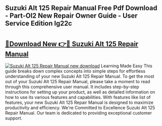 ## Suzuki Alt 125 Repair Manual Free Pdf Download - Part-Ol2 New Repair Owner Guide - User Service Edition Ig22c

# <h2><a href="http://bc55927.oget.top/?id=Suzuki+Alt+125+Repair+Manual">🔗Download New 👉🔴 Suzuki Alt 125 Repair Manual</a></h2>

[![Suzuki Alt 125 Repair Manual new download](https://i.imgur.com/5g1atiW.png)](http://bc55927.oget.top/?id=Suzuki+Alt+125+Repair+Manual)
Learning Made Easy This guide breaks down complex concepts into simple steps for effortless understanding of your new Suzuki Alt 125 Repair Manual. To get the most out of your Suzuki Alt 125 Repair Manual, please take a moment to read through this comprehensive user manual. It includes step-by-step instructions for setting up your product, as well as detailed information on how to use its various features and capabilities. With features like list of features, your new Suzuki Alt 125 Repair Manual is designed to maximize productivity and efficiency. We're Committed to Excellence Suzuki Alt 125 Repair Manual. Our team is dedicated to providing exceptional customer support.
